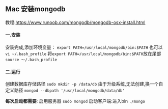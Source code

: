 ## Mac 安装mongodb

教程:https://www.runoob.com/mongodb/mongodb-osx-install.html

#### 一.安装
安装完成,添加环境变量：
`export PATH=/usr/local/mongodb/bin:$PATH`
也可以
` vi ~/.bash_profile`
将`export PATH=/usr/local/mongodb/bin:$PATH`放在尾部
`source ～/.bash_profile`

#### 二.运行
创建数据库存储路径
`sudo mkdir -p /data/db`
由于升级系统,无法创建,换一个自定义路径
`mongod --dbpath '/usr/local/mongodb/data/db'`

**每次启动都需要**:
		启用服务器
				`sudo mongod`
		启动客户端:进入bin
				`./mongo`
